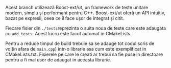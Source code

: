 Acest branch utilizează Boost-ext/ut, un framework de teste unitare modern, simplu și performant pentru C++.
Boost-ext/ut oferă un API intuitiv, bazat pe expresii, ceea ce îl face ușor de integrat și citit.

Fiecare fisier din `./tests`reprezinta o suita noua de teste care este adaugata cu `add_tests`.
Acest lucru este facut automat in CMakeLists.

Pentru a reduce timpul de build trebuie sa se adauge tot codul scris de voi(in afara de `main.cpp`) intr-o librarie
asa cum este exemplificat in CMakeLists.txt. Fisierele pe care le creati ar trebui sa fie puse in directoare
pentru a fi mai usor de adaugat in aceasta librarie.